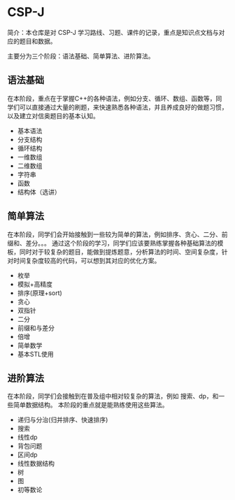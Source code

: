 # CSP-J

简介：本仓库是对 CSP-J 学习路线、习题、课件的记录，重点是知识点文档与对应的题目和数据。

主要分为三个阶段：语法基础、简单算法、进阶算法。

## 语法基础

在本阶段，重点在于掌握C++的各种语法，例如分支、循环、数组、函数等，同学们可以直接通过大量的刷题，来快速熟悉各种语法，并且养成良好的做题习惯，以及建立对信奥题目的基本认知。

- 基本语法
- 分支结构
- 循环结构
- 一维数组
- 二维数组
- 字符串
- 函数
- 结构体（选讲）

## 简单算法

在本阶段，同学们会开始接触到一些较为简单的算法，例如排序、贪心、二分、前缀和、差分。。。
通过这个阶段的学习，同学们应该要熟练掌握各种基础算法的模板，同时对于较复杂的题目，能做到提炼题意，分析算法的时间、空间复杂度，针对时间复杂度较高的代码，可以想到其对应的优化方案。

- 枚举
- 模拟+高精度
- 排序(原理+sort)
- 贪心
- 双指针
- 二分
- 前缀和与差分
- 倍增
- 简单数学
- 基本STL使用

## 进阶算法

在本阶段，同学们会接触到在普及组中相对较复杂的算法，例如 搜索、dp，和一些简单数据结构。
本阶段的重点就是能熟练使用这些算法。

- 递归与分治(归并排序、快速排序)
- 搜索
- 线性dp
- 背包问题
- 区间dp
- 线性数据结构
- 树
- 图
- 初等数论
